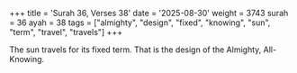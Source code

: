 +++
title = 'Surah 36, Verses 38'
date = '2025-08-30'
weight = 3743
surah = 36
ayah = 38
tags = ["almighty", "design", "fixed", "knowing", "sun", "term", "travel", "travels"]
+++

The sun travels for its fixed term. That is the design of the Almighty, All-Knowing.